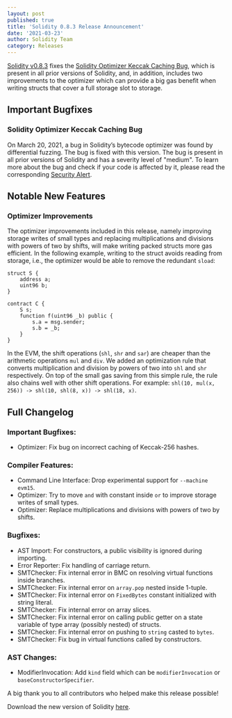 ```yaml
---
layout: post
published: true
title: 'Solidity 0.8.3 Release Announcement'
date: '2021-03-23'
author: Solidity Team
category: Releases
---
```


[Solidity v0.8.3](https://github.com/ethereum/solidity/releases/tag/v0.8.3) fixes the [Solidity Optimizer Keccak Caching Bug](https://blog.soliditylang.org/2021/03/23/keccak-optimizer-bug/), which is present in all prior versions of Solidity, and, in addition, includes two improvements to the optimizer which can provide a big gas benefit when writing structs that cover a full storage slot to storage.

## Important Bugfixes

### Solidity Optimizer Keccak Caching Bug

On March 20, 2021, a bug in Solidity’s bytecode optimizer was found by differential fuzzing. The bug is fixed with this version. The bug is present in all prior versions of Solidity and has a severity level of "medium". To learn more about the bug and check if your code is affected by it, please read the corresponding [Security Alert](https://blog.soliditylang.org/2021/03/23/keccak-optimizer-bug/).

## Notable New Features

### Optimizer Improvements

The optimizer improvements included in this release, namely improving storage writes of small types and replacing multiplications and divisions with powers of two by shifts, will make writing packed structs more gas efficient. In the following example, writing to the struct avoids reading from storage, i.e., the optimizer would be able to remove the redundant `sload`:

```solidity
struct S {
    address a;
    uint96 b;
}

contract C {
    S s;
    function f(uint96 _b) public {
        s.a = msg.sender;
        s.b = _b;
    }
}
```

In the EVM, the shift operations (`shl`, `shr` and `sar`) are cheaper than the arithmetic operations `mul` and `div`. We added an optimization rule that converts multiplication and division by powers of two into `shl` and `shr` respectively. On top of the small gas saving from this simple rule, the rule also chains well with other shift operations. For example: `shl(10, mul(x, 256)) -> shl(10, shl(8, x)) -> shl(18, x)`.

## Full Changelog

### Important Bugfixes:
 * Optimizer: Fix bug on incorrect caching of Keccak-256 hashes.

### Compiler Features:
 * Command Line Interface: Drop experimental support for ``--machine evm15``.
 * Optimizer: Try to move ``and`` with constant inside ``or`` to improve storage writes of small types.
 * Optimizer: Replace multiplications and divisions with powers of two by shifts.

### Bugfixes:
 * AST Import: For constructors, a public visibility is ignored during importing.
 * Error Reporter: Fix handling of carriage return.
 * SMTChecker: Fix internal error in BMC on resolving virtual functions inside branches.
 * SMTChecker: Fix internal error on ``array.pop`` nested inside 1-tuple.
 * SMTChecker: Fix internal error on ``FixedBytes`` constant initialized with string literal.
 * SMTChecker: Fix internal error on array slices.
 * SMTChecker: Fix internal error on calling public getter on a state variable of type array (possibly nested) of structs.
 * SMTChecker: Fix internal error on pushing to ``string`` casted to ``bytes``.
 * SMTChecker: Fix bug in virtual functions called by constructors.

### AST Changes:
 * ModifierInvocation: Add ``kind`` field which can be ``modifierInvocation`` or ``baseConstructorSpecifier``.

A big thank you to all contributors who helped make this release possible!

Download the new version of Solidity [here](https://github.com/ethereum/solidity/releases/tag/v0.8.3).
